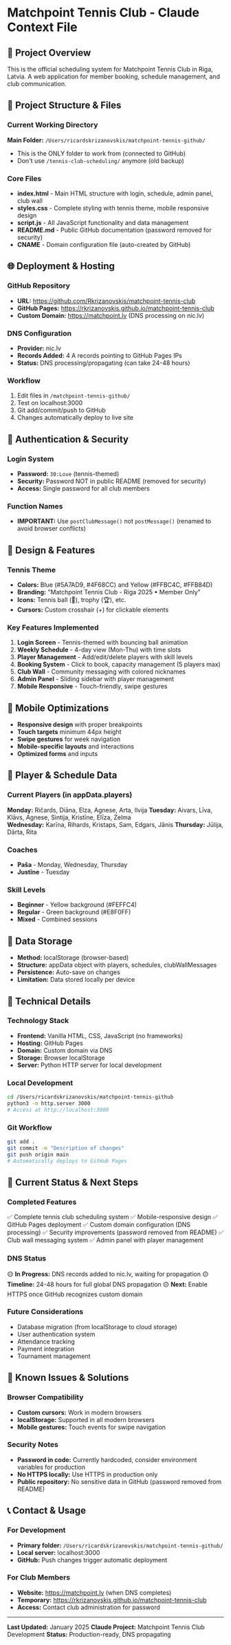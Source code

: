 # Matchpoint Tennis Club - Claude Context File

## 🎾 Project Overview
This is the official scheduling system for Matchpoint Tennis Club in Riga, Latvia. A web application for member booking, schedule management, and club communication.

## 📁 Project Structure & Files

### Current Working Directory
**Main Folder:** `/Users/ricardskrizanovskis/matchpoint-tennis-github/`
- This is the ONLY folder to work from (connected to GitHub)
- Don't use `/tennis-club-scheduling/` anymore (old backup)

### Core Files
- **index.html** - Main HTML structure with login, schedule, admin panel, club wall
- **styles.css** - Complete styling with tennis theme, mobile responsive design
- **script.js** - All JavaScript functionality and data management
- **README.md** - Public GitHub documentation (password removed for security)
- **CNAME** - Domain configuration file (auto-created by GitHub)

## 🌐 Deployment & Hosting

### GitHub Repository
- **URL:** https://github.com/Rkrizanovskis/matchpoint-tennis-club
- **GitHub Pages:** https://rkrizanovskis.github.io/matchpoint-tennis-club
- **Custom Domain:** https://matchpoint.lv (DNS processing on nic.lv)

### DNS Configuration
- **Provider:** nic.lv
- **Records Added:** 4 A records pointing to GitHub Pages IPs
- **Status:** DNS processing/propagating (can take 24-48 hours)

### Workflow
1. Edit files in `/matchpoint-tennis-github/`
2. Test on localhost:3000
3. Git add/commit/push to GitHub
4. Changes automatically deploy to live site

## 🔐 Authentication & Security

### Login System
- **Password:** `30:Love` (tennis-themed)
- **Security:** Password NOT in public README (removed for security)
- **Access:** Single password for all club members

### Function Names
- **IMPORTANT:** Use `postClubMessage()` not `postMessage()` (renamed to avoid browser conflicts)

## 🎨 Design & Features

### Tennis Theme
- **Colors:** Blue (#5A7AD9, #4F68CC) and Yellow (#FFBC4C, #FFB84D)
- **Branding:** "Matchpoint Tennis Club - Riga 2025 • Member Only"
- **Icons:** Tennis ball (🎾), trophy (🏆), etc.
- **Cursors:** Custom crosshair (+) for clickable elements

### Key Features Implemented
1. **Login Screen** - Tennis-themed with bouncing ball animation
2. **Weekly Schedule** - 4-day view (Mon-Thu) with time slots
3. **Player Management** - Add/edit/delete players with skill levels
4. **Booking System** - Click to book, capacity management (5 players max)
5. **Club Wall** - Community messaging with colored nicknames
6. **Admin Panel** - Sliding sidebar with player management
7. **Mobile Responsive** - Touch-friendly, swipe gestures

## 📱 Mobile Optimizations
- **Responsive design** with proper breakpoints
- **Touch targets** minimum 44px height
- **Swipe gestures** for week navigation
- **Mobile-specific layouts** and interactions
- **Optimized forms** and inputs

## 👥 Player & Schedule Data

### Current Players (in appData.players)
**Monday:** Ričards, Diāna, Elza, Agnese, Arta, Ilvija
**Tuesday:** Aivars, Līva, Klāvs, Agnese, Sintija, Kristīne, Elīza, Zelma  
**Wednesday:** Karīna, Rihards, Kristaps, Sam, Edgars, Jānis
**Thursday:** Jūlija, Dārta, Rita

### Coaches
- **Paša** - Monday, Wednesday, Thursday
- **Justīne** - Tuesday

### Skill Levels
- **Beginner** - Yellow background (#FEFFC4)
- **Regular** - Green background (#E8F0FF)  
- **Mixed** - Combined sessions

## 💾 Data Storage
- **Method:** localStorage (browser-based)
- **Structure:** appData object with players, schedules, clubWallMessages
- **Persistence:** Auto-save on changes
- **Limitation:** Data stored locally per device

## 🔧 Technical Details

### Technology Stack
- **Frontend:** Vanilla HTML, CSS, JavaScript (no frameworks)
- **Hosting:** GitHub Pages
- **Domain:** Custom domain via DNS
- **Storage:** Browser localStorage
- **Server:** Python HTTP server for local development

### Local Development
```bash
cd /Users/ricardskrizanovskis/matchpoint-tennis-github
python3 -m http.server 3000
# Access at http://localhost:3000
```

### Git Workflow
```bash
git add .
git commit -m "Description of changes"
git push origin main
# Automatically deploys to GitHub Pages
```

## 🎯 Current Status & Next Steps

### Completed Features
✅ Complete tennis club scheduling system
✅ Mobile-responsive design
✅ GitHub Pages deployment
✅ Custom domain configuration (DNS processing)
✅ Security improvements (password removed from README)
✅ Club wall messaging system
✅ Admin panel with player management

### DNS Status
🟡 **In Progress:** DNS records added to nic.lv, waiting for propagation
🟡 **Timeline:** 24-48 hours for full global DNS propagation
🟡 **Next:** Enable HTTPS once GitHub recognizes custom domain

### Future Considerations
- Database migration (from localStorage to cloud storage)
- User authentication system
- Attendance tracking
- Payment integration
- Tournament management

## 🐛 Known Issues & Solutions

### Browser Compatibility
- **Custom cursors:** Work in modern browsers
- **localStorage:** Supported in all modern browsers
- **Mobile gestures:** Touch events for swipe navigation

### Security Notes
- **Password in code:** Currently hardcoded, consider environment variables for production
- **No HTTPS locally:** Use HTTPS in production only
- **Public repository:** No sensitive data in GitHub (password removed from README)

## 📞 Contact & Usage

### For Development
- **Primary folder:** `/Users/ricardskrizanovskis/matchpoint-tennis-github/`
- **Local server:** localhost:3000
- **GitHub:** Push changes trigger automatic deployment

### For Club Members
- **Website:** https://matchpoint.lv (when DNS completes)
- **Temporary:** https://rkrizanovskis.github.io/matchpoint-tennis-club
- **Access:** Contact club administration for password

---

**Last Updated:** January 2025
**Claude Project:** Matchpoint Tennis Club Development
**Status:** Production-ready, DNS propagating